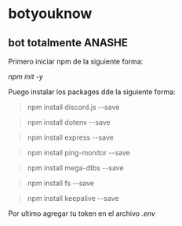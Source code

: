 # botyouknow
## bot totalmente ANASHE
Primero iniciar npm de la siguiente forma:

*npm init -y*

Puego instalar los packages dde la siguiente forma:

> npm install discord.js --save

> npm install dotenv --save

> npm install express --save

> npm install ping-monitor --save

> npm install mega-dtbs --save

> npm install fs --save

> npm install keepalive --save

Por ultimo agregar tu token en el archivo *.env*
